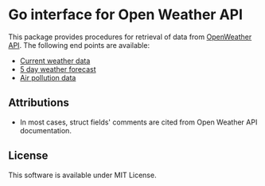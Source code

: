 # Go interface for Open Weather API

This package provides procedures for retrieval of data from [OpenWeather API](https://openweathermap.org). The following end points are available:

* [Current weather data](https://openweathermap.org/current)
* [5 day weather forecast](https://openweathermap.org/forecast5)
* [Air pollution data](https://openweathermap.org/api/air-pollution)

## Attributions

* In most cases, struct fields' comments are cited from Open Weather API documentation.

## License

This software is available under MIT License.
